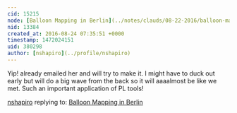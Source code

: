 ```yaml
---
cid: 15215
node: [Balloon Mapping in Berlin](../notes/clauds/08-22-2016/balloon-mapping-in-berlin)
nid: 13384
created_at: 2016-08-24 07:35:51 +0000
timestamp: 1472024151
uid: 380298
author: [nshapiro](../profile/nshapiro)
---
```


Yip! already emailed her and will try to make it. I might have to duck out early but will do a big wave from the back so it will aaaalmost be like we met. Such an important application of PL tools!

[nshapiro](../profile/nshapiro) replying to: [Balloon Mapping in Berlin](../notes/clauds/08-22-2016/balloon-mapping-in-berlin)

